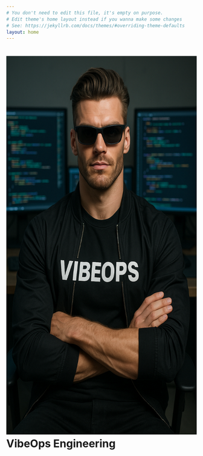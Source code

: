 ```yaml
---
# You don't need to edit this file, it's empty on purpose.
# Edit theme's home layout instead if you wanna make some changes
# See: https://jekyllrb.com/docs/themes/#overriding-theme-defaults
layout: home
---
```

<h1>
<img src="me.png" style="height: 25vh; width: auto;"/>
<br>
VibeOps Engineering
</h1>
